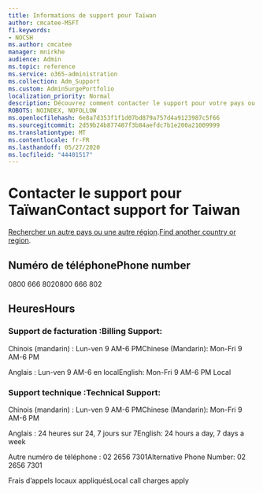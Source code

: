 ```yaml
---
title: Informations de support pour Taïwan
author: cmcatee-MSFT
f1.keywords:
- NOCSH
ms.author: cmcatee
manager: mnirkhe
audience: Admin
ms.topic: reference
ms.service: o365-administration
ms.collection: Adm_Support
ms.custom: AdminSurgePortfolio
localization_priority: Normal
description: Découvrez comment contacter le support pour votre pays ou région.
ROBOTS: NOINDEX, NOFOLLOW
ms.openlocfilehash: 6e8a7d353f1f1d07bd879a757d4a9123987c5f66
ms.sourcegitcommit: 2d59b24b877487f3b84aefdc7b1e200a21009999
ms.translationtype: MT
ms.contentlocale: fr-FR
ms.lasthandoff: 05/27/2020
ms.locfileid: "44401517"
---
```

# <a name="contact-support-for-taiwan"></a><span data-ttu-id="18232-103">Contacter le support pour Taïwan</span><span class="sxs-lookup"><span data-stu-id="18232-103">Contact support for Taiwan</span></span>

<span data-ttu-id="18232-104">[Rechercher un autre pays ou une autre région](../contact-support-for-business-products.md).</span><span class="sxs-lookup"><span data-stu-id="18232-104">[Find another country or region](../contact-support-for-business-products.md).</span></span>

## <a name="phone-number"></a><span data-ttu-id="18232-105">Numéro de téléphone</span><span class="sxs-lookup"><span data-stu-id="18232-105">Phone number</span></span>
<span data-ttu-id="18232-106">0800 666 802</span><span class="sxs-lookup"><span data-stu-id="18232-106">0800 666 802</span></span>

## <a name="hours"></a><span data-ttu-id="18232-107">Heures</span><span class="sxs-lookup"><span data-stu-id="18232-107">Hours</span></span>
### <a name="billing-support"></a><span data-ttu-id="18232-108">Support de facturation :</span><span class="sxs-lookup"><span data-stu-id="18232-108">Billing Support:</span></span>

<span data-ttu-id="18232-109">Chinois (mandarin) : Lun-ven 9 AM-6 PM</span><span class="sxs-lookup"><span data-stu-id="18232-109">Chinese (Mandarin): Mon-Fri 9 AM-6 PM</span></span>

<span data-ttu-id="18232-110">Anglais : Lun-ven 9 AM-6 en local</span><span class="sxs-lookup"><span data-stu-id="18232-110">English: Mon-Fri 9 AM-6 PM Local</span></span>

### <a name="technical-support"></a><span data-ttu-id="18232-111">Support technique :</span><span class="sxs-lookup"><span data-stu-id="18232-111">Technical Support:</span></span>

<span data-ttu-id="18232-112">Chinois (mandarin) : Lun-ven 9 AM-6 PM</span><span class="sxs-lookup"><span data-stu-id="18232-112">Chinese (Mandarin): Mon-Fri 9 AM-6 PM</span></span>

<span data-ttu-id="18232-113">Anglais : 24 heures sur 24, 7 jours sur 7</span><span class="sxs-lookup"><span data-stu-id="18232-113">English: 24 hours a day, 7 days a week</span></span>

<span data-ttu-id="18232-114">Autre numéro de téléphone : 02 2656 7301</span><span class="sxs-lookup"><span data-stu-id="18232-114">Alternative Phone Number: 02 2656 7301</span></span>

<span data-ttu-id="18232-115">Frais d’appels locaux appliqués</span><span class="sxs-lookup"><span data-stu-id="18232-115">Local call charges apply</span></span>
